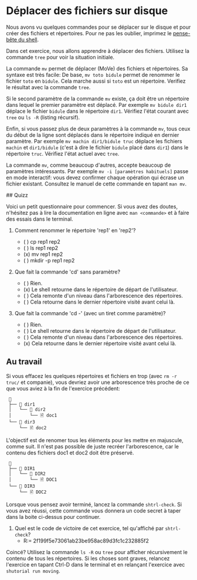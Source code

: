 # Déplacer des fichiers sur disque

Nous avons vu quelques commandes pour se déplacer sur le disque et
pour créer des fichiers et répertoires. Pour ne pas les oublier,
imprimez le [pense-bête du shell](https://framagit.org/mquinson/C-2nd-language/raw/master/refcard/refcard-shell.pdf?inline=false).

Dans cet exercice, nous allons apprendre à déplacer des fichiers.
Utilisez la commande ```tree``` pour voir la situation
initiale.

La commande `mv` permet de déplacer (MoVe) des fichiers et
répertoires. Sa syntaxe est très facile: De base, 
```mv toto bidule``` permet de renommer le fichier `toto` en `bidule`.
Cela marche aussi si `toto` est un répertoire. Verifiez le résultat
avec la commande ```tree```.

Si le second paramètre de la commande `mv` existe, ça doit être un
répertoire dans lequel le premier paramètre est déplacé. Par exemple
```mv bidule dir1``` déplace le fichier `bidule` dans le
répertoire `dir1`. Vérifiez l'état courant avec 
```tree``` ou ```ls -R``` (listing récursif).

Enfin, si vous passez plus de deux paramètres à la commande `mv`, tous
ceux du début de la ligne sont déplacés dans le répertoire indiqué en
dernier paramètre. Par exemple ```mv machin dir1/bidule truc``` déplace les fichiers `machin` et `dir1/bidule`
(c'est à dire le fichier `bidule` placé dans `dir1`) dans le
répertoire `truc`. Vérifiez l'état actuel avec ```tree```.

La commande `mv`, comme beaucoup d'autres, accepte beaucoup de
paramètres intéressants. Par exemple `mv -i [paramètres habituels]`
passe en mode interactif: vous devez confirmer chaque opération qui écrase
un fichier existant.
Consultez le manuel de cette commande en tapant
```man mv```.

## Quizz

Voici un petit questionnaire pour commencer. Si vous avez des doutes,
n'hésitez pas à lire la documentation en ligne avec `man <commande>`
et à faire des essais dans le terminal.


1. Comment renommer le répertoire 'rep1' en 'rep2'?
    - ( ) cp rep1 rep2
    - ( ) ls rep1 rep2
    - (x) mv rep1 rep2
    - ( ) mkdir -p rep1 rep2

2. Que fait la commande 'cd' sans paramètre?
    - ( ) Rien.
    - (x) Le shell retourne dans le répertoire de départ de l'utilisateur.
    - ( ) Cela remonte d'un niveau dans l'arborescence des répertoires.
    - ( ) Cela retourne dans le dernier répertoire visité avant celui là.

3. Que fait la commande 'cd -' (avec un tiret comme paramètre)?
    - ( ) Rien.
    - ( ) Le shell retourne dans le répertoire de départ de l'utilisateur.
    - ( ) Cela remonte d'un niveau dans l'arborescence des répertoires.
    - (x) Cela retourne dans le dernier répertoire visité avant celui là.

## Au travail

Si vous effacez les quelques répertoires et fichiers en trop (avec
```rm -r truc/``` et companie), vous devriez avoir une arborescence
très proche de ce que vous aviez à la fin de l'exercice précédent:


     📁
     ├── 📁 dir1
     │   └── 📁 dir2
     │       └── 🖹 doc1
     └── 📁 dir3
         └── 🖹 doc2

L'objectif est de renomer tous les éléments pour les mettre en
majuscule, comme suit. Il n'est pas possible de juste recréer
l'arborescence, car le contenu des fichiers doc1 et doc2 doit être
préservé.

     📁
     ├── 📁 DIR1
     │   └── 📁 DIR2
     │       └── 🖹 DOC1
     └── 📁 DIR3
         └── 🖹 DOC2

Lorsque vous pensez avoir terminé, lancez la commande
```shtrl-check```. Si vous avez réussi, cette commande vous donnera un
code secret à taper dans la boite ci-dessus pour continuer. 

1. Quel est le code de victoire de cet exercice, tel qu'affiché par ```shtrl-check```?
    - R:= 2f199f5e73061ab23be958ac89d3fc1c232885f2

Coincé? Utilisez la commande ```ls -R``` ou ```tree``` pour afficher récursivement
le contenu de tous les répertoires.  Si les choses sont graves,
relancez l'exercice en tapant Ctrl-D dans le terminal et en relançant
l'exercice avec ```shutorial run moving```.

<div id="tg-feedback" class="alert" role="alert" style="display: none">

Bravo! Vous avez terminé cet exercice. Vous pouvez passer à l'exercice
suivant avec la commande ```shutorial run globbing```. Vous pouvez
fermer cette fenêtre.

Vous pouvez aussi consulter la liste des exercices existants avec ```shutorial list```.
</div>
